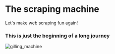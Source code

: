 # The scraping machine

Let's make web scraping fun again!

### This is just the beginning of a long journey

![gilling_machine](https://upload.wikimedia.org/wikipedia/commons/a/ac/PSM_V39_D312_A_gilling_machine.jpg)
